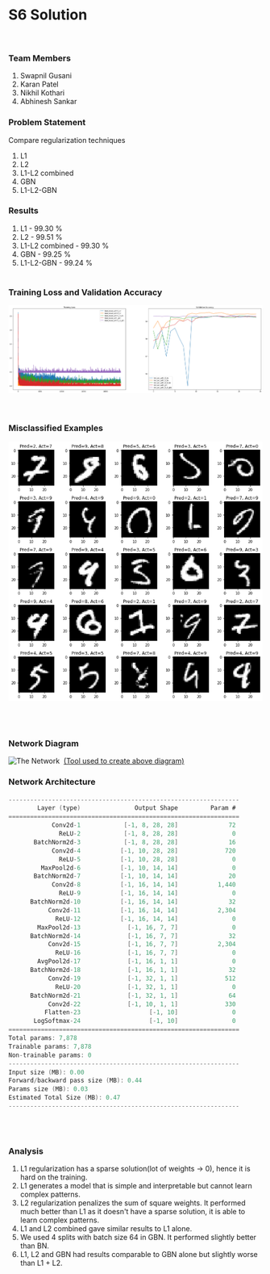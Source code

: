 # S6 Solution
​
### Team Members
1. Swapnil Gusani
2. Karan Patel
3. Nikhil Kothari
4. Abhinesh Sankar
​
### Problem Statement
Compare regularization techniques 
1. L1
2. L2
3. L1-L2 combined
4. GBN
5. L1-L2-GBN
​
### Results
1. L1 - 99.30 %
2. L2 - 99.51 %
3. L1-L2 combined - 99.30 %
4. GBN - 99.25 %
5. L1-L2-GBN - 99.24 %
<br/><br/>

### Training Loss and Validation Accuracy
![Loss/Accuracy](https://raw.githubusercontent.com/swapniel99/ezio/master/S6/images/loss_accuracy.png  "Loss/Accuracy")
​
<br/><br/>
### Misclassified Examples
![Missclassified examples](https://raw.githubusercontent.com/swapniel99/ezio/master/S6/images/ex.png  "Missclassified examples")

<br/><br/>
### Network Diagram
![The Network](https://i.imgur.com/owE4034.png  "Model")
​
[(Tool used to create above diagram)](https://alexlenail.me/NN-SVG/LeNet.html) 
### Network Architecture
```c
----------------------------------------------------------------
        Layer (type)               Output Shape         Param #
================================================================
            Conv2d-1            [-1, 8, 28, 28]              72
              ReLU-2            [-1, 8, 28, 28]               0
       BatchNorm2d-3            [-1, 8, 28, 28]              16
            Conv2d-4           [-1, 10, 28, 28]             720
              ReLU-5           [-1, 10, 28, 28]               0
         MaxPool2d-6           [-1, 10, 14, 14]               0
       BatchNorm2d-7           [-1, 10, 14, 14]              20
            Conv2d-8           [-1, 16, 14, 14]           1,440
              ReLU-9           [-1, 16, 14, 14]               0
      BatchNorm2d-10           [-1, 16, 14, 14]              32
           Conv2d-11           [-1, 16, 14, 14]           2,304
             ReLU-12           [-1, 16, 14, 14]               0
        MaxPool2d-13             [-1, 16, 7, 7]               0
      BatchNorm2d-14             [-1, 16, 7, 7]              32
           Conv2d-15             [-1, 16, 7, 7]           2,304
             ReLU-16             [-1, 16, 7, 7]               0
        AvgPool2d-17             [-1, 16, 1, 1]               0
      BatchNorm2d-18             [-1, 16, 1, 1]              32
           Conv2d-19             [-1, 32, 1, 1]             512
             ReLU-20             [-1, 32, 1, 1]               0
      BatchNorm2d-21             [-1, 32, 1, 1]              64
           Conv2d-22             [-1, 10, 1, 1]             330
          Flatten-23                   [-1, 10]               0
       LogSoftmax-24                   [-1, 10]               0
================================================================
Total params: 7,878
Trainable params: 7,878
Non-trainable params: 0
----------------------------------------------------------------
Input size (MB): 0.00
Forward/backward pass size (MB): 0.44
Params size (MB): 0.03
Estimated Total Size (MB): 0.47
----------------------------------------------------------------
```
<br/><br/>
### Analysis
1. L1 regularization has a sparse solution(lot of weights -> 0), hence it is hard on the training.
2. L1 generates a model that is simple and interpretable but cannot learn complex patterns.
3. L2 regularization penalizes the sum of square weights. It performed much better than L1 as it doesn't have a sparse solution, it is able to learn complex patterns.
4. L1 and L2 combined gave similar results to L1 alone.
5. We used 4 splits with batch size 64 in GBN. It performed slightly better than BN.
6. L1, L2 and GBN had results comparable to GBN alone but slightly worse than L1 + L2.
​
​
